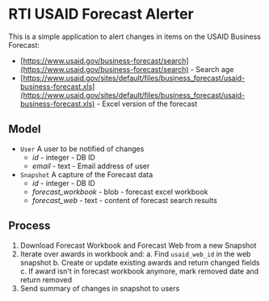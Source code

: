 # RTI USAID Forecast Alerter

This is a simple application to alert changes in items on the USAID Business Forecast:

  - [https://www.usaid.gov/business-forecast/search](https://www.usaid.gov/business-forecast/search) - Search age
  - [https://www.usaid.gov/sites/default/files/business_forecast/usaid-business-forecast.xls](https://www.usaid.gov/sites/default/files/business_forecast/usaid-business-forecast.xls) - Excel version of the forecast

## Model

  - `User` A user to be notified of changes
    - *id* - integer - DB ID
    - *email* - text - Email address of user
  - `Snapshot` A capture of the Forecast data
    - *id* - integer - DB ID
    - *forecast_workbook* - blob - forecast excel workbook
    - *forecast_web* - text - content of forecast search results

## Process

  1. Download Forecast Workbook and Forecast Web from a new Snapshot
  2. Iterate over awards in workbook and:
    a. Find `usaid_web_id` in the web snapshot
    b. Create or update existing awards and return changed fields
    c. If award isn't in forecast workbook anymore, mark removed date and return removed
  3. Send summary of changes in snapshot to users